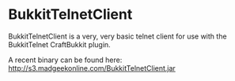 BukkitTelnetClient
==================

BukkitTelnetClient is a very, very basic telnet client for use with the BukkitTelnet CraftBukkit plugin.

A recent binary can be found here:
http://s3.madgeekonline.com/BukkitTelnetClient.jar
